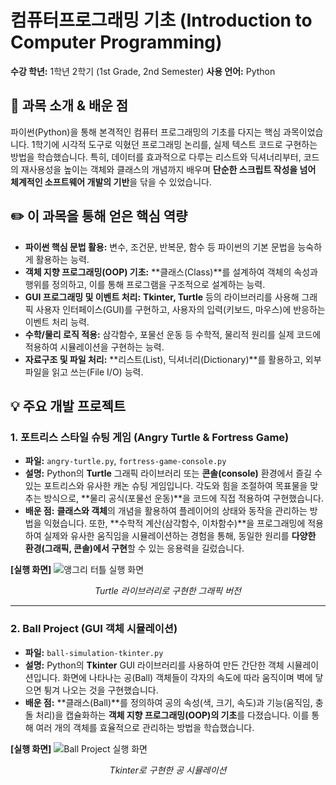 # 컴퓨터프로그래밍 기초 (Introduction to Computer Programming)

**수강 학년:** 1학년 2학기 (1st Grade, 2nd Semester)
**사용 언어:** Python

## 📖 과목 소개 & 배운 점

파이썬(Python)을 통해 본격적인 컴퓨터 프로그래밍의 기초를 다지는 핵심 과목이었습니다. 1학기에 시각적 도구로 익혔던 프로그래밍 논리를, 실제 텍스트 코드로 구현하는 방법을 학습했습니다. 특히, 데이터를 효과적으로 다루는 리스트와 딕셔너리부터, 코드의 재사용성을 높이는 객체와 클래스의 개념까지 배우며 **단순한 스크립트 작성을 넘어 체계적인 소프트웨어 개발의 기반**을 닦을 수 있었습니다.

## ✏️ 이 과목을 통해 얻은 핵심 역량

-   **파이썬 핵심 문법 활용:** 변수, 조건문, 반복문, 함수 등 파이썬의 기본 문법을 능숙하게 활용하는 능력.
-   **객체 지향 프로그래밍(OOP) 기초:** **클래스(Class)**를 설계하여 객체의 속성과 행위를 정의하고, 이를 통해 프로그램을 구조적으로 설계하는 능력.
-   **GUI 프로그래밍 및 이벤트 처리:** **Tkinter, Turtle** 등의 라이브러리를 사용해 그래픽 사용자 인터페이스(GUI)를 구현하고, 사용자의 입력(키보드, 마우스)에 반응하는 이벤트 처리 능력.
-   **수학/물리 로직 적용:** 삼각함수, 포물선 운동 등 수학적, 물리적 원리를 실제 코드에 적용하여 시뮬레이션을 구현하는 능력.
-   **자료구조 및 파일 처리:** **리스트(List), 딕셔너리(Dictionary)**를 활용하고, 외부 파일을 읽고 쓰는(File I/O) 능력.

## 💡 주요 개발 프로젝트

### 1. 포트리스 스타일 슈팅 게임 (Angry Turtle & Fortress Game)
-   **파일:** `angry-turtle.py`, `fortress-game-console.py`
-   **설명:** Python의 **Turtle** 그래픽 라이브러리 또는 **콘솔(console)** 환경에서 즐길 수 있는 포트리스와 유사한 캐논 슈팅 게임입니다. 각도와 힘을 조절하여 목표물을 맞추는 방식으로, **물리 공식(포물선 운동)**을 코드에 직접 적용하여 구현했습니다.
-   **배운 점:** **클래스와 객체**의 개념을 활용하여 플레이어의 상태와 동작을 관리하는 방법을 익혔습니다. 또한, **수학적 계산(삼각함수, 이차함수)**을 프로그래밍에 적용하여 실제와 유사한 움직임을 시뮬레이션하는 경험을 통해, 동일한 원리를 **다양한 환경(그래픽, 콘솔)에서 구현**할 수 있는 응용력을 길렀습니다.

**[실행 화면]**
![앵그리 터틀 실행 화면](<img width="1514" height="767" alt="과정(2)" src="https://github.com/user-attachments/assets/6144a3d9-eb63-452a-8c3d-4622a394a683" />
)
*<p align="center">Turtle 라이브러리로 구현한 그래픽 버전</p>*

---

### 2. Ball Project (GUI 객체 시뮬레이션)
-   **파일:** `ball-simulation-tkinter.py`
-   **설명:** Python의 **Tkinter** GUI 라이브러리를 사용하여 만든 간단한 객체 시뮬레이션입니다. 화면에 나타나는 공(Ball) 객체들이 각자의 속도에 따라 움직이며 벽에 닿으면 튕겨 나오는 것을 구현했습니다.
-   **배운 점:** **클래스(Ball)**를 정의하여 공의 속성(색, 크기, 속도)과 기능(움직임, 충돌 처리)을 캡슐화하는 **객체 지향 프로그래밍(OOP)의 기초**를 다졌습니다. 이를 통해 여러 개의 객체를 효율적으로 관리하는 방법을 학습했습니다.

**[실행 화면]**
![Ball Project 실행 화면](<img width="806" height="428" alt="과정2" src="https://github.com/user-attachments/assets/5f7226a2-014f-433f-9211-9aefb9362e0a" />
)
*<p align="center">Tkinter로 구현한 공 시뮬레이션</p>*
